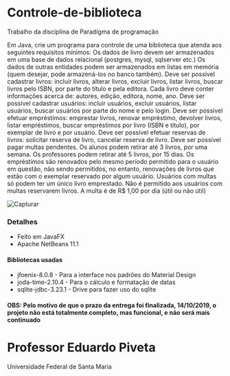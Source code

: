 # Controle-de-biblioteca
Trabalho da disciplina de Paradigma de programação

Em Java, crie um programa para controle de uma biblioteca que atenda aos seguintes requisitos mínimos:
Os dados de livro devem ser armazenados em uma base de dados relacional (postgres, mysql, sqlserver etc.)
Os dados de outras entidades podem ser armazenados em listas em memória (quem desejar, pode armazená-los no banco também).
Deve ser possível cadastrar livros: incluir livros, alterar livros, excluir livros, listar livros, buscar livros pelo ISBN, por parte do título e pela editora.
Cada livro deve conter informações acerca de: autores, edição, editora, nome, ano.
Deve ser possível cadastrar usuários: incluir usuários, excluir usuários, listar usuários, buscar usuários por parte do nome e pelo login.
Deve ser possível efetuar empréstimos: emprestar livros, renovar empréstimo, devolver livros, listar empréstimos, buscar empréstimos por livro (ISBN e título), por exemplar de livro e por usuário.
Deve ser possível efetuar reservas de livros: solicitar reserva de livro, cancelar reserva de livro.
Deve ser possível pagar multas pendentes.
Os alunos podem retirar até 3 livros, por uma semana. Os professores podem retirar até 5 livros, por 15 dias.
Os empréstimos são renovados pelo mesmo período permitido para o usuário em questão, não sendo permitidos, no entanto, renovações de livros que estão com o exemplar reservado por algum usuário. 
Usuários com multas só podem ter um único livro emprestado.
Não é permitido aos usuários com multas reservarem livros.
A multa é de R$ 1,00 por dia (útil ou não útil)

![Capturar](https://user-images.githubusercontent.com/9409514/66796344-bbf3a200-eedd-11e9-8788-bb86876413b4.jpg)


### Detalhes
* Feito em JavaFX
* Apache NetBeans 11.1
#### Bibliotecas usadas
* jfoenix-8.0.8  - Para a interface nos padrões do Material Design
* joda-time-2.10.4  - Para o cálculo e formatação de datas
* sqlite-jdbc-3.23.1 - Drive para fazer uso do sqlite

#### OBS: Pelo motivo de que o prazo da entrega foi finalizada, 14/10/2019, o projeto não está totalmente completo, mas funcional, e não será mais continuado 

# Professor Eduardo Piveta
  Universidade Federal de Santa Maria
